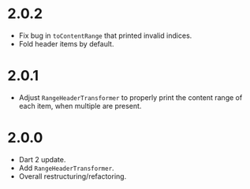 # 2.0.2
* Fix bug in `toContentRange` that printed invalid indices.
* Fold header items by default.

# 2.0.1
* Adjust `RangeHeaderTransformer` to properly print the content range of each item,
when multiple are present.

# 2.0.0
* Dart 2 update.
* Add `RangeHeaderTransformer`.
* Overall restructuring/refactoring.